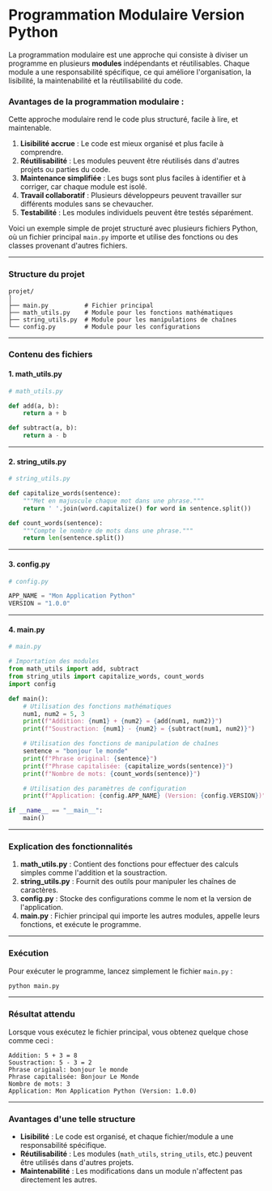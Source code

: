 # Programmation Modulaire Version Python
La programmation modulaire est une approche qui consiste à diviser un programme en plusieurs **modules** indépendants et réutilisables. Chaque module a une responsabilité spécifique, ce qui améliore l'organisation, la lisibilité, la maintenabilité et la réutilisabilité du code.
### **Avantages de la programmation modulaire :**
Cette approche modulaire rend le code plus structuré, facile à lire, et maintenable.

1. **Lisibilité accrue** : Le code est mieux organisé et plus facile à comprendre.
2. **Réutilisabilité** : Les modules peuvent être réutilisés dans d'autres projets ou parties du code.
3. **Maintenance simplifiée** : Les bugs sont plus faciles à identifier et à corriger, car chaque module est isolé.
4. **Travail collaboratif** : Plusieurs développeurs peuvent travailler sur différents modules sans se chevaucher.
5. **Testabilité** : Les modules individuels peuvent être testés séparément.
   
Voici un exemple simple de projet structuré avec plusieurs fichiers Python, où un fichier principal `main.py` importe et utilise des fonctions ou des classes provenant d'autres fichiers.

---

### Structure du projet

```
projet/
│
├── main.py          # Fichier principal
├── math_utils.py    # Module pour les fonctions mathématiques
├── string_utils.py  # Module pour les manipulations de chaînes
└── config.py        # Module pour les configurations
```

---

### Contenu des fichiers

#### **1. math_utils.py**
```python
# math_utils.py

def add(a, b):
    return a + b

def subtract(a, b):
    return a - b
```

---

#### **2. string_utils.py**
```python
# string_utils.py

def capitalize_words(sentence):
    """Met en majuscule chaque mot dans une phrase."""
    return ' '.join(word.capitalize() for word in sentence.split())

def count_words(sentence):
    """Compte le nombre de mots dans une phrase."""
    return len(sentence.split())
```

---

#### **3. config.py**
```python
# config.py

APP_NAME = "Mon Application Python"
VERSION = "1.0.0"
```

---

#### **4. main.py**
```python
# main.py

# Importation des modules
from math_utils import add, subtract
from string_utils import capitalize_words, count_words
import config

def main():
    # Utilisation des fonctions mathématiques
    num1, num2 = 5, 3
    print(f"Addition: {num1} + {num2} = {add(num1, num2)}")
    print(f"Soustraction: {num1} - {num2} = {subtract(num1, num2)}")

    # Utilisation des fonctions de manipulation de chaînes
    sentence = "bonjour le monde"
    print(f"Phrase original: {sentence}")
    print(f"Phrase capitalisée: {capitalize_words(sentence)}")
    print(f"Nombre de mots: {count_words(sentence)}")

    # Utilisation des paramètres de configuration
    print(f"Application: {config.APP_NAME} (Version: {config.VERSION})")

if __name__ == "__main__":
    main()
```

---

### Explication des fonctionnalités

1. **math_utils.py** : Contient des fonctions pour effectuer des calculs simples comme l'addition et la soustraction.
2. **string_utils.py** : Fournit des outils pour manipuler les chaînes de caractères.
3. **config.py** : Stocke des configurations comme le nom et la version de l'application.
4. **main.py** : Fichier principal qui importe les autres modules, appelle leurs fonctions, et exécute le programme.

---

### Exécution
Pour exécuter le programme, lancez simplement le fichier `main.py` :
```bash
python main.py
```

---

### Résultat attendu
Lorsque vous exécutez le fichier principal, vous obtenez quelque chose comme ceci :
```
Addition: 5 + 3 = 8
Soustraction: 5 - 3 = 2
Phrase original: bonjour le monde
Phrase capitalisée: Bonjour Le Monde
Nombre de mots: 3
Application: Mon Application Python (Version: 1.0.0)
```

---

### Avantages d'une telle structure
- **Lisibilité** : Le code est organisé, et chaque fichier/module a une responsabilité spécifique.
- **Réutilisabilité** : Les modules (`math_utils`, `string_utils`, etc.) peuvent être utilisés dans d'autres projets.
- **Maintenabilité** : Les modifications dans un module n'affectent pas directement les autres.
